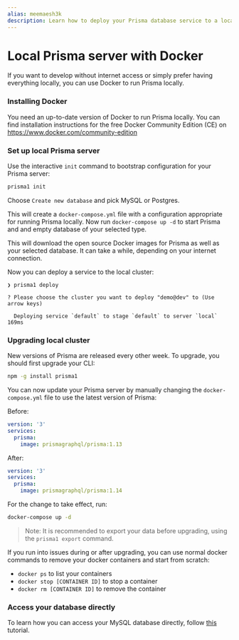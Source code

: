 ```yaml
---
alias: meemaesh3k
description: Learn how to deploy your Prisma database service to a local cluster.
---
```


# Local Prisma server with Docker

If you want to develop without internet access or simply prefer having everything locally, you can use Docker to run Prisma locally.

### Installing Docker

You need an up-to-date version of Docker to run Prisma locally. You can find installation instructions for the free Docker Community Edition (CE) on https://www.docker.com/community-edition

### Set up local Prisma server

Use the interactive `init` command to bootstrap configuration for your Prisma server:

```sh
prisma1 init
```

Choose `Create new database` and pick MySQL or Postgres.

This will create a `docker-compose.yml` file with a configuration appropriate for running Prisma locally. 
Now run `docker-compose up -d` to start Prisma and and empty database of your selected type.

This will download the open source Docker images for Prisma as well as your selected database. It can take a while, depending on your internet connection.

Now you can deploy a service to the local cluster:

```
❯ prisma1 deploy

? Please choose the cluster you want to deploy "demo@dev" to (Use arrow keys)

  Deploying service `default` to stage `default` to server `local` 169ms
```

### Upgrading local cluster

New versions of Prisma are released every other week. To upgrade, you should first upgrade your CLI:

```sh
npm -g install prisma1
```

You can now update your Prisma server by manually changing the `docker-compose.yml` file to use the latest version of Prisma:

Before:

```yml
version: '3'
services:
  prisma:
    image: prismagraphql/prisma:1.13
```

After:

```yml
version: '3'
services:
  prisma:
    image: prismagraphql/prisma:1.14
```

For the change to take effect, run:

```sh
docker-compose up -d
```

> Note: It is recommended to export your data before upgrading, using the `prisma1 export` command.

If you run into issues during or after upgrading, you can use normal docker commands to remove your docker containers and start from scratch:

- `docker ps` to list your containers
- `docker stop [CONTAINER ID]` to stop a container
- `docker rm [CONTAINER ID]` to remove the container

### Access your database directly

To learn how you can access your MySQL database directly, follow [this](!alias-eechaeth3l) tutorial.
